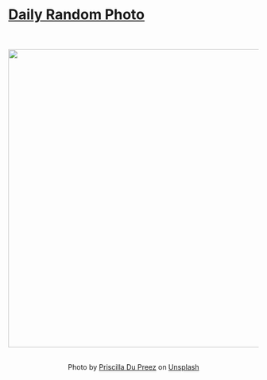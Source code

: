 # [Daily Random Photo](https://www.dailyrandomphoto.com/)

<div align="center">
  <br>
  <br>
  <a href="https://www.dailyrandomphoto.com/p/2022/2022-04-13/"><img src="https://images.unsplash.com/photo-1574740601012-f6f25029b347?crop=entropy&cs=tinysrgb&fit=max&fm=jpg&ixid=Mnw3NzUwOHwwfDF8cmFuZG9tfHx8fHx8fHx8MTY0OTgwOTgzMQ&ixlib=rb-1.2.1&q=80&w=1080" width="600px"></a>
  <br>
  <br>
  <p class="has-text-grey">Photo by <a href="https://unsplash.com/@priscilladupreez?utm_source=Daily%20Random%20Photo&amp;utm_medium=referral" target="_blank" rel="noopener noreferrer">Priscilla Du Preez</a> on <a href="https://unsplash.com/photos/bZQJLStVYWs?utm_source=Daily%20Random%20Photo&amp;utm_medium=referral" target="_blank" rel="noopener noreferrer">Unsplash</a></p>
</div>
